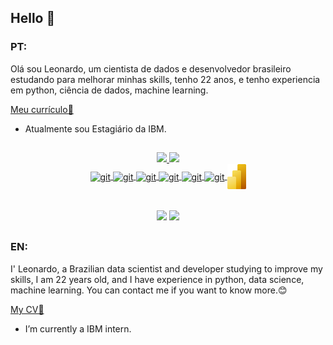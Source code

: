 ## Hello 👋

 
### PT:
 

Olá sou Leonardo, um cientista de dados e desenvolvedor brasileiro estudando para melhorar minhas skills, tenho 22 anos, e tenho experiencia em python, ciência de dados, machine learning. 

[Meu currículo📃](https://www.figma.com/proto/ioIO7np9cMLpJXjuti67w6/Curriculo?node-id=0%3A1&scaling=min-zoom&page-id=0%3A1)

- Atualmente sou Estagiário da IBM.

 ##
<!--  https://devicon.dev/ -->
  <div align="center">
   <a href="https://github.com/leosaracino">
   <img height="170em" src="https://github-readme-stats.vercel.app/api?username=leosaracino&show_icons=true&theme=dark&include_all_commits=true&count_private=true"/>
   <img height="170em" src="https://github-readme-stats.vercel.app/api/top-langs/?username=leosaracino&layout=compact&langs_count=7&theme=dark"/>
  </div>
 <div align="center">
   <img align="center" alt="git" height="30" width="40" src="https://cdn.jsdelivr.net/gh/devicons/devicon/icons/python/python-original.svg"/> 
   <img align="center" alt="git" height="30" width="40" src="https://cdn.jsdelivr.net/gh/devicons/devicon/icons/jupyter/jupyter-original-wordmark.svg"/> 
   <img align="center" alt="git" height="30" width="40" src="https://cdn.jsdelivr.net/gh/devicons/devicon/icons/git/git-original.svg"/> 
   <img align="center" alt="git" height="30" width="40" src="https://cdn.jsdelivr.net/gh/devicons/devicon/icons/rails/rails-plain.svg"/> 
   <img align="center" alt="git" height="30" width="40" src="https://cdn.jsdelivr.net/gh/devicons/devicon/icons/ruby/ruby-plain.svg"/>
   <img align="center" alt="git" height="30" width="40" src="https://cdn.jsdelivr.net/gh/devicons/devicon/icons/mongodb/mongodb-original-wordmark.svg" />
    <img align="center" alt="git" height="40" width="30" src="Power-BI.png" />
 
 </div>
 <br>
 </br>
  <div align="center"> 
  <a href="https://www.linkedin.com/in/leonardosaracino/" target="_blank"><img src="https://img.shields.io/badge/-LinkedIn-%230077B5?style=for-the-badge&logo=linkedin&logoColor=white" target="_blank"></a>
  <a href = "mailto:leonardosaracino22@gmail.com"><img src="https://img.shields.io/badge/-Gmail-%23333?style=for-the-badge&logo=gmail&logoColor=white" target="_blank"></a>
</div>

 ##  
 
### EN:
 
 I' Leonardo, a Brazilian data scientist and developer studying to improve my skills, I am 22 years old, and I have experience in python, data science, machine learning. You can contact me if you want to know more.😊

[My CV📃](https://www.figma.com/proto/j8AnaoDoH2SuOw2n5N59a5/Curriculo-(Copy)?node-id=1%3A2&scaling=min-zoom&page-id=0%3A1)

- I’m currently a IBM intern.

